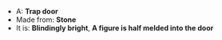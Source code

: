 * A: **Trap door**
* Made from: **Stone**
* It is: **Blindingly bright**, **A figure is half melded into the door**
